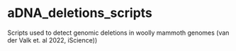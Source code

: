 # aDNA_deletions_scripts
Scripts used to detect genomic deletions in woolly mammoth genomes (van der Valk et. al 2022, iScience))
